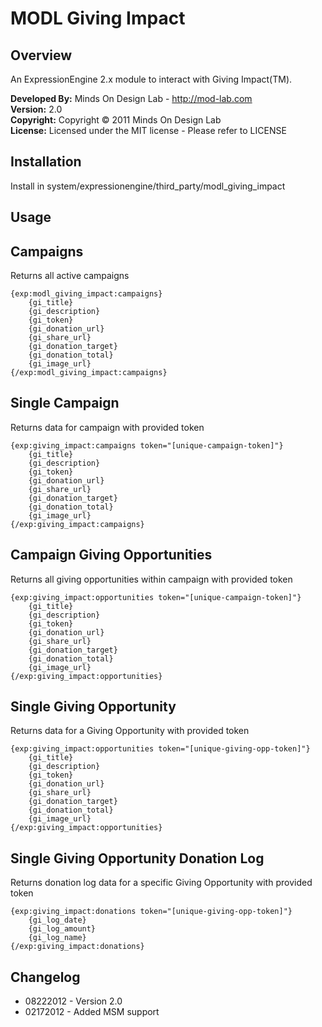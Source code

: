 # MODL Giving Impact

## Overview

An ExpressionEngine 2.x module to interact with Giving Impact(TM).

**Developed By:** Minds On Design Lab - http://mod-lab.com<br />
**Version:** 2.0<br />
**Copyright:** Copyright &copy; 2011 Minds On Design Lab<br />
**License:** Licensed under the MIT license - Please refer to LICENSE

## Installation

Install in system/expressionengine/third_party/modl_giving_impact

## Usage

## Campaigns

Returns all active campaigns

	{exp:modl_giving_impact:campaigns}
		{gi_title}
		{gi_description}
		{gi_token}
		{gi_donation_url}
		{gi_share_url}
		{gi_donation_target}
		{gi_donation_total}
		{gi_image_url}
	{/exp:modl_giving_impact:campaigns}

## Single Campaign

Returns data for campaign with provided token

	{exp:giving_impact:campaigns token="[unique-campaign-token]"}
		{gi_title}
		{gi_description}
		{gi_token}
		{gi_donation_url}
		{gi_share_url}
		{gi_donation_target}
		{gi_donation_total}
		{gi_image_url}
	{/exp:giving_impact:campaigns}

## Campaign Giving Opportunities

Returns all giving opportunities within campaign with provided token

	{exp:giving_impact:opportunities token="[unique-campaign-token]"}
		{gi_title}
		{gi_description}
		{gi_token}
		{gi_donation_url}
		{gi_share_url}
		{gi_donation_target}
		{gi_donation_total}
		{gi_image_url}
	{/exp:giving_impact:opportunities}


## Single Giving Opportunity

Returns data for a Giving Opportunity with provided token

	{exp:giving_impact:opportunities token="[unique-giving-opp-token]"}
		{gi_title}
		{gi_description}
		{gi_token}
		{gi_donation_url}
		{gi_share_url}
		{gi_donation_target}
		{gi_donation_total}
		{gi_image_url}
	{/exp:giving_impact:opportunities}


## Single Giving Opportunity Donation Log

Returns donation log data for a specific Giving Opportunity with provided token

	{exp:giving_impact:donations token="[unique-giving-opp-token]"}
		{gi_log_date}
		{gi_log_amount}
		{gi_log_name}
	{/exp:giving_impact:donations}


## Changelog

* 08222012 - Version 2.0
* 02172012 - Added MSM support
